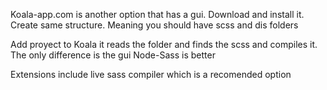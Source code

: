 Koala-app.com is another option that has a gui.
Download and install it. Create same structure.
Meaning you should have scss and dis folders

Add proyect to Koala it reads the folder and finds the scss and compiles it. The only difference is the gui Node-Sass is better

Extensions include live sass compiler which is a recomended option
